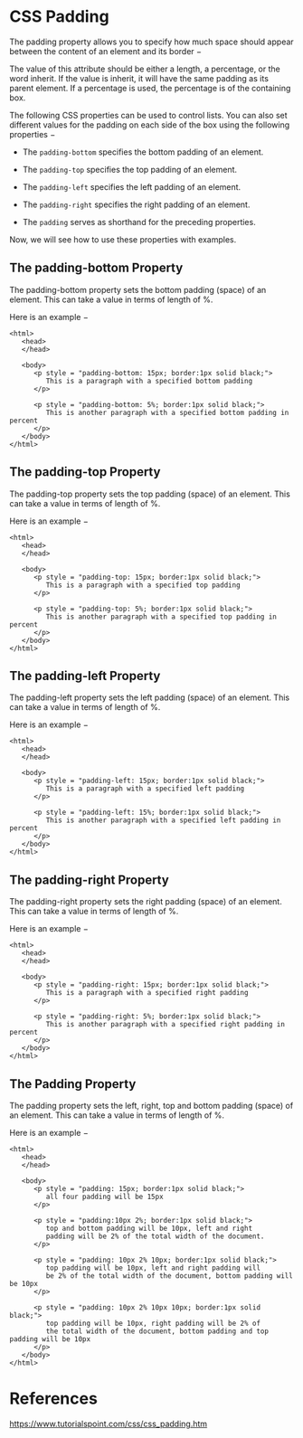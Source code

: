 # CSS Padding

The padding property allows you to specify how much space should appear between the content of an element and its border −

The value of this attribute should be either a length, a percentage, or the word inherit. If the value is inherit, it will have the same padding as its parent element. If a percentage is used, the percentage is of the containing box.

The following CSS properties can be used to control lists. You can also set different values for the padding on each side of the box using the following properties −

- The `padding-bottom` specifies the bottom padding of an element.

- The `padding-top` specifies the top padding of an element.

- The `padding-left` specifies the left padding of an element.

- The `padding-right` specifies the right padding of an element.

- The `padding` serves as shorthand for the preceding properties.

Now, we will see how to use these properties with examples.

## The padding-bottom Property
The padding-bottom property sets the bottom padding (space) of an element. This can take a value in terms of length of %.

Here is an example −
```
<html>
   <head>
   </head>

   <body>
      <p style = "padding-bottom: 15px; border:1px solid black;">
         This is a paragraph with a specified bottom padding
      </p>

      <p style = "padding-bottom: 5%; border:1px solid black;">
         This is another paragraph with a specified bottom padding in percent
      </p>
   </body>
</html>
```

## The padding-top Property
The padding-top property sets the top padding (space) of an element. This can take a value in terms of length of %.

Here is an example −
```
<html>
   <head>
   </head>

   <body>
      <p style = "padding-top: 15px; border:1px solid black;">
         This is a paragraph with a specified top padding
      </p>

      <p style = "padding-top: 5%; border:1px solid black;">
         This is another paragraph with a specified top padding in percent
      </p>
   </body>
</html>
```

## The padding-left Property
The padding-left property sets the left padding (space) of an element. This can take a value in terms of length of %.

Here is an example −
```
<html>
   <head>
   </head>

   <body>
      <p style = "padding-left: 15px; border:1px solid black;">
         This is a paragraph with a specified left padding
      </p>

      <p style = "padding-left: 15%; border:1px solid black;">
         This is another paragraph with a specified left padding in percent
      </p>
   </body>
</html>
```

## The padding-right Property
The padding-right property sets the right padding (space) of an element. This can take a value in terms of length of %.

Here is an example −
```
<html>
   <head>
   </head>

   <body>
      <p style = "padding-right: 15px; border:1px solid black;">
         This is a paragraph with a specified right padding
      </p>

      <p style = "padding-right: 5%; border:1px solid black;">
         This is another paragraph with a specified right padding in percent
      </p>
   </body>
</html>
```

## The Padding Property
The padding property sets the left, right, top and bottom padding (space) of an element. This can take a value in terms of length of %.

Here is an example −
```
<html>
   <head>
   </head>

   <body>
      <p style = "padding: 15px; border:1px solid black;">
         all four padding will be 15px
      </p>

      <p style = "padding:10px 2%; border:1px solid black;">
         top and bottom padding will be 10px, left and right
         padding will be 2% of the total width of the document.
      </p>

      <p style = "padding: 10px 2% 10px; border:1px solid black;">
         top padding will be 10px, left and right padding will
         be 2% of the total width of the document, bottom padding will be 10px
      </p>

      <p style = "padding: 10px 2% 10px 10px; border:1px solid black;">
         top padding will be 10px, right padding will be 2% of
         the total width of the document, bottom padding and top padding will be 10px
      </p>
   </body>
</html>
```

# References
https://www.tutorialspoint.com/css/css_padding.htm
